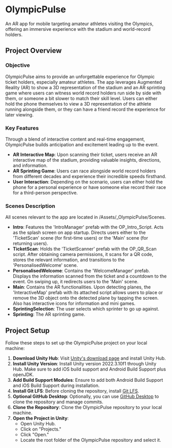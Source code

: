 # OlympicPulse
An AR app for mobile targeting amateur athletes visiting the Olympics, offering an immersive experience with the stadium and world-record holders.

## Project Overview

### Objective
OlympicPulse aims to provide an unforgettable experience for Olympic ticket holders, especially amateur athletes. The app leverages Augmented Reality (AR) to show a 3D representation of the stadium and an AR sprinting game where users can witness world record holders run side by side with them, or someone a bit slower to match their skill level. Users can either hold the phone themselves to view a 3D representation of the athlete running alongside them, or they can have a friend record the experience for later viewing.

### Key Features
Through a blend of interactive content and real-time engagement, OlympicPulse builds anticipation and excitement leading up to the event.

- **AR Interactive Map**: Upon scanning their ticket, users receive an AR interactive map of the stadium, providing valuable insights, directions, and information.
- **AR Sprinting Game**: Users can race alongside world record holders from different decades and experience their incredible speeds firsthand.
- **User Interaction**: Depending on the scenario, users can either hold the phone for a personal experience or have someone else record their race for a third-person perspective.


### Scenes Description

All scenes relevant to the app are located in /Assets/_OlympicPulse/Scenes.

- **Intro**: Features the 'IntroManager' prefab with the OP_Intro_Script. Acts as the splash screen on app startup. Directs users either to the 'TicketScan' scene (for first-time users) or the 'Main' scene (for returning users).
- **TicketScan**: Holds the 'TicketScanner' prefab with the OP_QR_Scan script. After obtaining camera permissions, it scans for a QR code, stores the relevant information, and transitions to the 'PersonalisedWelcome' scene.
- **PersonalisedWelcome**: Contains the 'WelcomeManager' prefab. Displays the information scanned from the ticket and a countdown to the event. On swiping up, it redirects users to the 'Main' scene.
- **Main**: Contains the AR functionalities. Upon detecting planes, the 'InteractiveMap' prefab with its attached script allows users to place or remove the 3D object onto the detected plane by tapping the screen. Also has interactive icons for information and mini games.
- **SprintingSelection**: The user selects which sprinter to go up against.
- **Sprinting**: The AR sprinting game.


## Project Setup

Follow these steps to set up the OlympicPulse project on your local machine:

1. **Download Unity Hub**: Visit [Unity's download page](https://unity.com/download) and install Unity Hub.
2. **Install Unity Version**: Install Unity version 2022.3.10f1 through Unity Hub. Make sure to add iOS build support and Android Build Support plus openJDK.
3. **Add Build Support Modules**: Ensure to add both Android Build Support and iOS Build Support during installation.
4. **Install Git LFS**: Before cloning the repository, install [Git LFS](https://git-lfs.com/).
5. **Optional GitHub Desktop**: Optionally, you can use [GitHub Desktop](https://desktop.github.com/) to clone the repository and manage commits.
6. **Clone the Repository**: Clone the OlympicPulse repository to your local machine.
7. **Open the Project in Unity**:
   - Open Unity Hub.
   - Click on "Projects."
   - Click "Open."
   - Locate the root folder of the OlympicPulse repository and select it.
